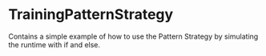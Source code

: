 # TrainingPatternStrategy

Contains a simple example of how to use the Pattern Strategy by simulating the runtime with if and else.

